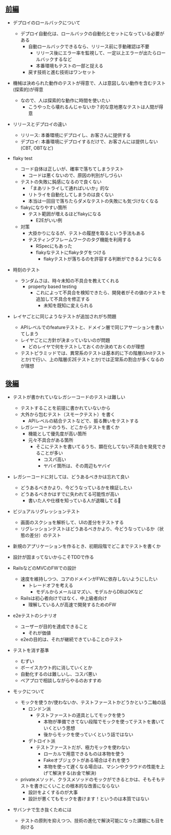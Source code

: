 ## [前編](https://youtu.be/C0UZXqIz80c)

- デプロイのロールバックについて
  - デプロイ自動化は、ロールバックの自動化とセットになっている必要がある
    - 自動ロールバックできるなら、リリース前に手動確認は不要
      - リリース後にエラー率を監視して、一定以上エラーが出たらロールバックするなど
      - 本番環境もテストの一部と捉える
    - 戻す技術と進む技術はワンセット

- 機械は決められた動作のテストが得意で、人は意図しない動作を含むテスト(探索的)が得意
  - なので、人は探索的な動作に時間を使いたい
    - こうやったら壊れるんじゃないか？的な意地悪なテストは人間が得意

- リリースとデプロイの違い
  - リリース: 本番環境にデプロイし、お客さんに提供する
  - デプロイ: 本番環境にデプロイするだけで、お客さんには提供しない(CBT, OBTなど)

- flaky test
  - コード自体は正しいが、確率で落ちてしまうテスト
    - コードは悪くないので、原因の判別がしづらい
  - テストの失敗に鈍感になるので良くない
    - 「まあリトライして通ればいいか」的な
    - リトライを自動化してしまうのは良くない
    - 本当は一回目で落ちたらダメなテストの失敗にも気づけなくなる
  - flakyになりやすい箇所
    - テスト範囲が増えるほどflakyになる
      - E2Eがいい例
  - 対策
    - 大掛かりになるが、テストの履歴を取るという手法もある
    - テスティングフレームワークのタグ機能を利用する
      - RSpecにもあった
      - flakyなテストにflakyタグをつける
        - flakyテストが落ちるのを許容する判断ができるようになる

- 時刻のテスト
  - ランダムさは、時々未知の不具合を教えてくれる
    - property based testing
      - これによって不具合を検知できたら、開発者がその値のテストを追加して不具合を修正する
        - 未知を既知に変えられる

- レイヤごとに同じようなテストが追加されがち問題
  - APIレベルでのfeatureテストと、ドメイン層で同じアサーションを書いてしまう
  - レイヤごとに方針が決まっていないのが問題
    - どのレイヤで何をテストしておくのか決めておくのが理想
  - テストピラミッドでは、異常系のテストは基本的に下の階層(Unitテストとか)で行い、上の階層(E2Eテストとか)では正常系の割合が多くなるのが理想

## [後編](https://youtu.be/O4QwiGsRTJc)

- テストが書かれていなレガシーコードのテストは難しい
  - テストすることを前提に書かれていないから
  - 大外から包むテスト（スモークテスト）を書く
    - APIレベルの結合テストなどで、振る舞いをテストする
  - レガシーコードのうち、どこからテストを書くか
    - 機能として優先度が高い箇所
    - 元々不具合がある箇所
      - そこにテストを書いてるうち、顕在化してない不具合を発見できることが多い
        - コスパ高い
        - ヤバイ箇所は、その周辺もヤバイ

- レガシーコードに対しては、どうあるべきかは忘れて良い
  - どうあるべきかより、今どうなっているかを検証したい
  - どうあるべきかはすでに失われてる可能性が高い
    - 書いた人や仕様を知っている人が退職してる

- ビジュアルリグレッションテスト
  - 画面のスクショを解析して、UIの差分をテストする
  - リグレッションテストはどうあるべきかより、今どうなっているか（状態の差分）のテスト

- 新規のアプリケーションを作るとき、初期段階でどこまでテストを書くか

- 設計が固まってないからこそTDDで作る

- RailsなどのMVCのFWでの設計
  - 速度を維持しつつ、コアのドメインがFWに依存しないようにしたい
    - トレードオフを考える
      - モデルからメールはマズい、モデルからDBはOKなど
  - Railsは初心者向けではなく、中上級者向け
    - 理解している人が高速で開発するためのFW

- e2eテストのシナリオ
  - ユーザーが目的を達成できること
    - それが価値
  - e2eの目的は、それが継続できていることのテスト

- テストを消す基準
  - むずい
  - ボーイスカウト的に消していくとか
  - 自動化するのは難しいし、コスパ悪い
  - ペアプロで相談しながらやるのおすすめ

- モックについて
  - モックを使うか/使わないか、テストファーストかどうかという二軸の話
    - ロンドン派
      - テストファーストの道具としてモックを使う
        - 本物が準備できてない段階でモックを使ってテストを書いていくという思想
        - 後からモックを使っていくという話ではない
    - デトロイト派
      - テストファーストだが、極力モックを使わない
        - ローカルで用意できるものは本物を使う
        - Fakeオブジェクトがある場合はそれを使う
        - 本物を使って遅くなる場合は、マシンやクラウドの性能を上げて解決する(お金で解決)
  - privateメソッド、クラスメソッドのモックができるとかは、そもそもテストを書きにくいことの根本的な改善にならない
    - 設計をよくするのが大事
    - 設計が悪くてもモックを書けます！というのは本質ではない

- サバンナで生き抜くためには
  - テストの原則を抑えつつ、技術の進化で解決可能になった課題にも目を向ける
